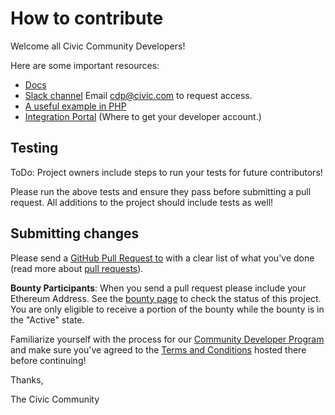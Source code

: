 # How to contribute
Welcome all Civic Community Developers!
 
Here are some important resources:
 * [Docs](https://docs.civic.com/)
 * [Slack channel](https://civic-community-dev.slack.com/messages/C8YE28GMV/) Email cdp@civic.com to request access.
 * [A useful example in PHP](https://github.com/blockvis/civic-sip-php)
 * [Integration Portal](https://integrate.civic.com/login) (Where to get your developer account.)

## Testing
ToDo: Project owners include steps to run your tests for future contributors!

Please run the above tests and ensure they pass before submitting a pull request. All additions to the project should include tests as well!

## Submitting changes
Please send a [GitHub Pull Request to](https://github.com/) with a clear list of what you've done (read more about [pull requests](http://help.github.com/pull-requests/)). 

**Bounty Participants**: When you send a pull request please include your Ethereum Address. See the [bounty page](https://cdp.civic.com) to check the status of this project. You are only eligible to receive a portion of the bounty while the bounty is in the "Active" state.

Familiarize yourself with the process for our [Community Developer Program](https://www.civic.com/community-developer-program) and make sure you've agreed to the [Terms and Conditions](https://s3-us-west-2.amazonaws.com/civic.com/cdp_terms.pdf) hosted there before continuing!

Thanks,

The Civic Community

